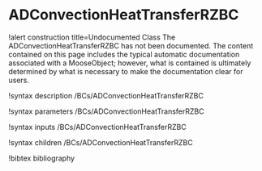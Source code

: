 <!-- MOOSE Documentation Stub: Remove this when content is added. -->

# ADConvectionHeatTransferRZBC

!alert construction title=Undocumented Class
The ADConvectionHeatTransferRZBC has not been documented. The content contained on this page includes the
typical automatic documentation associated with a MooseObject; however, what is contained is
ultimately determined by what is necessary to make the documentation clear for users.

!syntax description /BCs/ADConvectionHeatTransferRZBC

!syntax parameters /BCs/ADConvectionHeatTransferRZBC

!syntax inputs /BCs/ADConvectionHeatTransferRZBC

!syntax children /BCs/ADConvectionHeatTransferRZBC

!bibtex bibliography
